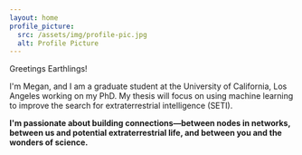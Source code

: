 ```yaml
---
layout: home
profile_picture:
  src: /assets/img/profile-pic.jpg
  alt: Profile Picture
---
```


Greetings Earthlings!

I'm Megan, and I am a graduate student at the University of California, Los Angeles working on my PhD. My thesis will focus on using machine learning to improve the search for extraterrestrial intelligence (SETI).

**I'm passionate about building connections—between nodes in networks, between us and potential extraterrestrial life, and between you and the wonders of science.**
